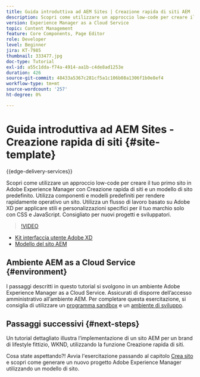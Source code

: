 ```yaml
---
title: Guida introduttiva ad AEM Sites | Creazione rapida di siti AEM
description: Scopri come utilizzare un approccio low-code per creare il tuo primo sito in Adobe Experience Manager con Creazione rapida di siti e un modello di sito predefinito. Utilizza componenti e modelli predefiniti per rendere rapidamente operativo un sito. Utilizza un flusso di lavoro basato su Adobe XD per applicare stili e personalizzazioni specifici per il tuo marchio solo con CSS e JavaScript. Consigliato per nuovi progetti e sviluppatori.
version: Experience Manager as a Cloud Service
topic: Content Management
feature: Core Components, Page Editor
role: Developer
level: Beginner
jira: KT-7985
thumbnail: 333477.jpg
doc-type: Tutorial
exl-id: a55c1dda-f74a-4914-aa1b-c4de8ad1253e
duration: 426
source-git-commit: 48433a5367c281cf5a1c106b08a1306f1b0e8ef4
workflow-type: tm+mt
source-wordcount: '257'
ht-degree: 0%

---
```


# Guida introduttiva ad AEM Sites - Creazione rapida di siti {#site-template}

{{edge-delivery-services}}

Scopri come utilizzare un approccio low-code per creare il tuo primo sito in Adobe Experience Manager con Creazione rapida di siti e un modello di sito predefinito. Utilizza componenti e modelli predefiniti per rendere rapidamente operativo un sito. Utilizza un flusso di lavoro basato su Adobe XD per applicare stili e personalizzazioni specifici per il tuo marchio solo con CSS e JavaScript. Consigliato per nuovi progetti e sviluppatori.

>[!VIDEO](https://video.tv.adobe.com/v/343368?quality=12&learn=on&captions=ita)

* [Kit interfaccia utente Adobe XD](https://github.com/adobe/aem-site-template-basic/blob/main/files/wireframe.xd)
* [Modello del sito AEM](https://github.com/adobe/aem-site-template-basic)

## Ambiente AEM as a Cloud Service {#environment}

I passaggi descritti in questo tutorial si svolgono in un ambiente Adobe Experience Manager as a Cloud Service. Assicurati di disporre dell’accesso amministrativo all’ambiente AEM. Per completare questa esercitazione, si consiglia di utilizzare un [programma sandbox](https://experienceleague.adobe.com/docs/experience-manager-cloud-service/onboarding/getting-access/sandbox-programs/introduction-sandbox-programs.html?lang=it) e un [ambiente di sviluppo](https://experienceleague.adobe.com/docs/experience-manager-cloud-service/implementing/using-cloud-manager/manage-environments.html?lang=it).

## Passaggi successivi {#next-steps}

Un tutorial dettagliato illustra l’implementazione di un sito AEM per un brand di lifestyle fittizio, WKND, utilizzando la funzione Creazione rapida di siti.

Cosa state aspettando?! Avvia l&#39;esercitazione passando al capitolo [Crea sito](create-site.md) e scopri come generare un nuovo progetto Adobe Experience Manager utilizzando un modello di sito.

